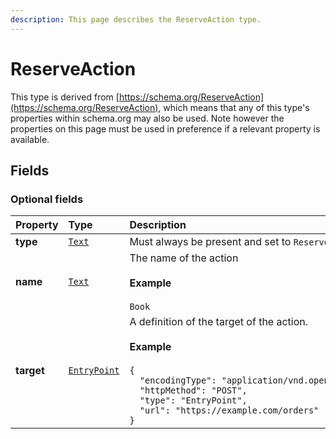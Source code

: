 ```yaml
---
description: This page describes the ReserveAction type.
---
```


# ReserveAction

This type is derived from [https://schema.org/ReserveAction](https://schema.org/ReserveAction), which means that any of this type's properties within schema.org may also be used. Note however the properties on this page must be used in preference if a relevant property is available.

## **Fields**

### **Optional fields**
    
<table>
  <thead>
    <tr>
      <th style="text-align:left">Property</th>
      <th style="text-align:left">Type</th>
      <th style="text-align:left">Description</th>
    </tr>
  </thead>
  <tbody>
    <tr>
      <td style="text-align:left"><b>type</b></td>
      <td style="text-align:left">
        <a href="https://schema.org/Text"><code>Text</code></a>
      </td>
      <td style="text-align:left">
        Must always be present and set to <code>ReserveAction</code>
      </td>
    </tr>
    <tr>
      <td style="text-align:left"><b>name</b></td>
      <td style="text-align:left">
        <a href="https://schema.org/Text"><code>Text</code></a>
      </td>
      <td style="text-align:left">
        The name of the action</br></br><b>Example</b></br></br><code>Book</code>
      </td>
    </tr>
    <tr>
      <td style="text-align:left"><b>target</b></td>
      <td style="text-align:left">
        <a href="https://docs.openactive.io/data-model/types/entrypoint"><code>EntryPoint</code></a>
      </td>
      <td style="text-align:left">
        A definition of the target of the action.</br></br><b>Example</b></br></br><code>{<br/>&nbsp;&nbsp;&quot;encodingType&quot;:&nbsp;&quot;application/vnd.openactive.v1.0+json&quot;,<br/>&nbsp;&nbsp;&quot;httpMethod&quot;:&nbsp;&quot;POST&quot;,<br/>&nbsp;&nbsp;&quot;type&quot;:&nbsp;&quot;EntryPoint&quot;,<br/>&nbsp;&nbsp;&quot;url&quot;:&nbsp;&quot;https://example.com/orders&quot;<br/>}</code>
      </td>
    </tr>
  </tbody>
</table>


